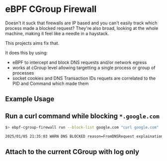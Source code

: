 # eBPF CGroup Firewall

Doesn't it suck that firewalls are IP based and you can't easily track which process made a blocked request? They're also broad, looking at the whole machine, making it feel like a needle in a haystack.

This projects aims fix that.

It does this by using:

- eBPF to intercept and block DNS requests and/or network egress
- works at cGroup level allowing targetting a single process or group of processes
- socket cookies and DNS Transaction IDs requets are correlated to the PID and Command which made them

## Example Usage

## Run a curl command while blocking `*.google.com`

```bash
$> ebpf-cgroup-firewall run --block-list google.com "curl google.com"

2025/01/05 21:35:03 WARN DNS BLOCKED reason=FromDNSRequest explaination="Matched Domain Prefix: google.com" blocked=true blockedAt=dns domain=google.com. pid=266767 cmd="curl google.com " firewallMethod=blocklist
```

## Attach to the current CGroup with log only



```bash

```
